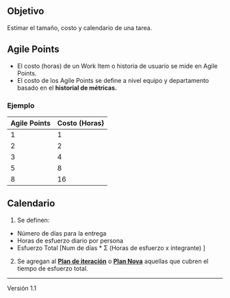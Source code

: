## Objetivo
Estimar el tamaño, costo y calendario de una tarea.

## Agile Points
* El costo (horas) de un Work Item o historia de usuario se mide en Agile Points.
* El costo de los Agile Points se define a nivel equipo y departamento basado en el **historial de métricas.** 

### Ejemplo
| Agile Points | Costo (Horas) | 
| ------------ | ------------- |
| 1            | 1             |
| 2            | 2             |
| 3            | 4             |
| 5            | 8             |
| 8            | 16            |

## Calendario
1. Se definen:
*  Número de días para la entrega 
*  Horas de esfuerzo diario por persona
*  Esfuerzo Total [Num de días * Σ (Horas de esfuerzo x integrante) ]
2. Se agregan al **[Plan de iteración](https://docs.google.com/spreadsheets/d/10jles4oKMwJUHPutNXLaHZ7kg8zFZ9TdrAVAJlUmjfU/edit#gid=753031204)** o **[Plan Nova](https://docs.google.com/spreadsheets/d/1_tEVZlBT36JiXt0Qq1hy3zojkzO2abnw79ju-6LbB4s/edit#gid=1656144519)** aquellas que cubren el tiempo de esfuerzo total.

***
Versión 1.1
